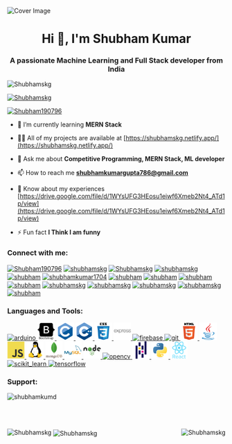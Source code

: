 ![Cover Image](https://media.licdn.com/dms/image/D4D16AQEAZ2vIAXHwfQ/profile-displaybackgroundimage-shrink_350_1400/0/1702301275577?e=1707955200&v=beta&t=MN9B7l86s8TRF2JeYhGaGxUJKChMQerk-EscsS7lVa0)
<h1 align="center">Hi 👋, I'm Shubham Kumar</h1>
<h3 align="center">A passionate Machine Learning and Full Stack developer from India</h3>

<p align="left"> <img src="https://komarev.com/ghpvc/?username=Shubhamskg&label=Profile%20views&color=0e75b6&style=flat" alt="Shubhamskg" /> </p>

<p align="left"> <a href="https://github.com/ryo-ma/github-profile-trophy"><img src="https://github-profile-trophy.vercel.app/?username=Shubhamskg" alt="Shubhamskg" /></a> </p> 

<p align="left"> <a href="https://twitter.com/Shubham190796" target="blank"><img src="https://img.shields.io/twitter/follow/Shubham190796?logo=twitter&style=for-the-badge" alt="Shubham190796" /></a> </p>

- 🌱 I’m currently learning **MERN Stack**

- 👨‍💻 All of my projects are available at [https://shubhamskg.netlify.app/](https://shubhamskg.netlify.app/)

- 💬 Ask me about **Competitive Programming, MERN Stack, ML developer**

- 📫 How to reach me **shubhamkumargupta786@gmail.com**

- 📄 Know about my experiences [https://drive.google.com/file/d/1WYsUFG3HEosu1eiwf6Xmeb2Nt4_ATd1p/view](https://drive.google.com/file/d/1WYsUFG3HEosu1eiwf6Xmeb2Nt4_ATd1p/view)

- ⚡ Fun fact **I Think I am funny**

<h3 align="left">Connect with me:</h3>
<p align="left">
<a href="https://twitter.com/Shubham190796" target="blank"><img align="center" src="https://raw.githubusercontent.com/rahuldkjain/github-profile-readme-generator/master/src/images/icons/Social/twitter.svg" alt="Shubham190796" height="30" width="40" /></a>
<a href="https://www.linkedin.com/in/shubhamskg/" target="blank"><img align="center" src="https://raw.githubusercontent.com/rahuldkjain/github-profile-readme-generator/master/src/images/icons/Social/linked-in-alt.svg" alt="shubhamskg" height="30" width="40" /></a>
<a href="https://stackoverflow.com/users/23085707/shubham-kumar" target="blank"><img align="center" src="https://raw.githubusercontent.com/rahuldkjain/github-profile-readme-generator/master/src/images/icons/Social/stack-overflow.svg" alt="Shubhamskg" height="30" width="40" /></a>
<a href="https://www.kaggle.com/shubhamskg" target="blank"><img align="center" src="https://raw.githubusercontent.com/rahuldkjain/github-profile-readme-generator/master/src/images/icons/Social/kaggle.svg" alt="shubhamskg" height="30" width="40" /></a>
<a href="https://www.facebook.com/profile.php?id=100026458371142" target="blank"><img align="center" src="https://raw.githubusercontent.com/rahuldkjain/github-profile-readme-generator/master/src/images/icons/Social/facebook.svg" alt="shubham" height="30" width="40" /></a>
<a href="https://www.instagram.com/shubhamkumar1704/" target="blank"><img align="center" src="https://raw.githubusercontent.com/rahuldkjain/github-profile-readme-generator/master/src/images/icons/Social/instagram.svg" alt="shubhamkumar1704" height="30" width="40" /></a>
<a href="https://www.youtube.com/channel/UCvOZdrm6eoIuOx4R3Uikt3g" target="blank"><img align="center" src="https://raw.githubusercontent.com/rahuldkjain/github-profile-readme-generator/master/src/images/icons/Social/youtube.svg" alt="shubham" height="30" width="40" /></a>
<a href="https://www.codechef.com/users/shubhamskg" target="blank"><img align="center" src="https://cdn.jsdelivr.net/npm/simple-icons@3.1.0/icons/codechef.svg" alt="shubham" height="30" width="40" /></a>
<a href="https://www.hackerrank.com/profile/shubham_19je0796" target="blank"><img align="center" src="https://raw.githubusercontent.com/rahuldkjain/github-profile-readme-generator/master/src/images/icons/Social/hackerrank.svg" alt="shubham" height="30" width="40" /></a>
<a href="https://codeforces.com/profile/shubhamkumargupta786" target="blank"><img align="center" src="https://raw.githubusercontent.com/rahuldkjain/github-profile-readme-generator/master/src/images/icons/Social/codeforces.svg" alt="shubham" height="30" width="40" /></a>
<a href="https://leetcode.com/Shubhamskg/" target="blank"><img align="center" src="https://raw.githubusercontent.com/rahuldkjain/github-profile-readme-generator/master/src/images/icons/Social/leet-code.svg" alt="shubhamskg" height="30" width="40" /></a>
<a href="https://www.hackerearth.com/@Shubhamskg" target="blank"><img align="center" src="https://raw.githubusercontent.com/rahuldkjain/github-profile-readme-generator/master/src/images/icons/Social/hackerearth.svg" alt="shubhamskg" height="30" width="40" /></a>
<a href="https://auth.geeksforgeeks.org/user/shubhamskg" target="blank"><img align="center" src="https://raw.githubusercontent.com/rahuldkjain/github-profile-readme-generator/master/src/images/icons/Social/geeks-for-geeks.svg" alt="shubhamskg" height="30" width="40" /></a>
<a href="https://profiles.topcoder.com/Shubhamskg" target="blank"><img align="center" src="https://raw.githubusercontent.com/rahuldkjain/github-profile-readme-generator/master/src/images/icons/Social/topcoder.svg" alt="shubhamskg" height="30" width="40" /></a>
<a href="https://discord.com/channels/@me/948735558698557525" target="blank"><img align="center" src="https://raw.githubusercontent.com/rahuldkjain/github-profile-readme-generator/master/src/images/icons/Social/discord.svg" alt="shubham" height="30" width="40" /></a>
</p>

<h3 align="left">Languages and Tools:</h3>
<p align="left"> <a href="https://www.arduino.cc/" target="_blank" rel="noreferrer"> <img src="https://cdn.worldvectorlogo.com/logos/arduino-1.svg" alt="arduino" width="40" height="40"/> </a> <a href="https://getbootstrap.com" target="_blank" rel="noreferrer"> <img src="https://raw.githubusercontent.com/devicons/devicon/master/icons/bootstrap/bootstrap-plain-wordmark.svg" alt="bootstrap" width="40" height="40"/> </a> <a href="https://www.cprogramming.com/" target="_blank" rel="noreferrer"> <img src="https://raw.githubusercontent.com/devicons/devicon/master/icons/c/c-original.svg" alt="c" width="40" height="40"/> </a> <a href="https://www.w3schools.com/cpp/" target="_blank" rel="noreferrer"> <img src="https://raw.githubusercontent.com/devicons/devicon/master/icons/cplusplus/cplusplus-original.svg" alt="cplusplus" width="40" height="40"/> </a> <a href="https://www.w3schools.com/css/" target="_blank" rel="noreferrer"> <img src="https://raw.githubusercontent.com/devicons/devicon/master/icons/css3/css3-original-wordmark.svg" alt="css3" width="40" height="40"/> </a> <a href="https://expressjs.com" target="_blank" rel="noreferrer"> <img src="https://raw.githubusercontent.com/devicons/devicon/master/icons/express/express-original-wordmark.svg" alt="express" width="40" height="40"/> </a> <a href="https://firebase.google.com/" target="_blank" rel="noreferrer"> <img src="https://www.vectorlogo.zone/logos/firebase/firebase-icon.svg" alt="firebase" width="40" height="40"/> </a> <a href="https://git-scm.com/" target="_blank" rel="noreferrer"> <img src="https://www.vectorlogo.zone/logos/git-scm/git-scm-icon.svg" alt="git" width="40" height="40"/> </a> <a href="https://www.w3.org/html/" target="_blank" rel="noreferrer"> <img src="https://raw.githubusercontent.com/devicons/devicon/master/icons/html5/html5-original-wordmark.svg" alt="html5" width="40" height="40"/> </a> <a href="https://www.java.com" target="_blank" rel="noreferrer"> <img src="https://raw.githubusercontent.com/devicons/devicon/master/icons/java/java-original.svg" alt="java" width="40" height="40"/> </a> <a href="https://developer.mozilla.org/en-US/docs/Web/JavaScript" target="_blank" rel="noreferrer"> <img src="https://raw.githubusercontent.com/devicons/devicon/master/icons/javascript/javascript-original.svg" alt="javascript" width="40" height="40"/> </a> <a href="https://www.linux.org/" target="_blank" rel="noreferrer"> <img src="https://raw.githubusercontent.com/devicons/devicon/master/icons/linux/linux-original.svg" alt="linux" width="40" height="40"/> </a> <a href="https://www.mongodb.com/" target="_blank" rel="noreferrer"> <img src="https://raw.githubusercontent.com/devicons/devicon/master/icons/mongodb/mongodb-original-wordmark.svg" alt="mongodb" width="40" height="40"/> </a> <a href="https://www.mysql.com/" target="_blank" rel="noreferrer"> <img src="https://raw.githubusercontent.com/devicons/devicon/master/icons/mysql/mysql-original-wordmark.svg" alt="mysql" width="40" height="40"/> </a> <a href="https://nodejs.org" target="_blank" rel="noreferrer"> <img src="https://raw.githubusercontent.com/devicons/devicon/master/icons/nodejs/nodejs-original-wordmark.svg" alt="nodejs" width="40" height="40"/> </a> <a href="https://opencv.org/" target="_blank" rel="noreferrer"> <img src="https://www.vectorlogo.zone/logos/opencv/opencv-icon.svg" alt="opencv" width="40" height="40"/> </a> <a href="https://pandas.pydata.org/" target="_blank" rel="noreferrer"> <img src="https://raw.githubusercontent.com/devicons/devicon/2ae2a900d2f041da66e950e4d48052658d850630/icons/pandas/pandas-original.svg" alt="pandas" width="40" height="40"/> </a> <a href="https://www.python.org" target="_blank" rel="noreferrer"> <img src="https://raw.githubusercontent.com/devicons/devicon/master/icons/python/python-original.svg" alt="python" width="40" height="40"/> </a> <a href="https://reactjs.org/" target="_blank" rel="noreferrer"> <img src="https://raw.githubusercontent.com/devicons/devicon/master/icons/react/react-original-wordmark.svg" alt="react" width="40" height="40"/> </a> <a href="https://scikit-learn.org/" target="_blank" rel="noreferrer"> <img src="https://upload.wikimedia.org/wikipedia/commons/0/05/Scikit_learn_logo_small.svg" alt="scikit_learn" width="40" height="40"/> </a> <a href="https://www.tensorflow.org" target="_blank" rel="noreferrer"> <img src="https://www.vectorlogo.zone/logos/tensorflow/tensorflow-icon.svg" alt="tensorflow" width="40" height="40"/> </a> </p>

<h3 align="left">Support:</h3>
<p><a href="https://www.buymeacoffee.com/shubhamkumd"> <img align="left" src="https://cdn.buymeacoffee.com/buttons/v2/default-yellow.png" height="50" width="210" alt="shubhamkumd" /></a></p><br><br>
<br/>
<br/>
<p><img align="left" src="https://github-readme-stats.vercel.app/api/top-langs?username=Shubhamskg&show_icons=true&locale=en&layout=compact" alt="Shubhamskg" /><img align="right" src="https://github-readme-stats.vercel.app/api?username=Shubhamskg&show_icons=true&locale=en" alt="Shubhamskg" /></p>

<p>&nbsp;<img align="center" src="https://github-readme-streak-stats.herokuapp.com/?user=Shubhamskg&" alt="Shubhamskg" /></p>
